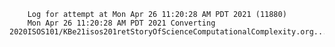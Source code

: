         Log for attempt at Mon Apr 26 11:20:28 AM PDT 2021 (11880)
        Mon Apr 26 11:20:28 AM PDT 2021 Converting 2020ISOS101/KBe21isos201retStoryOfScienceComputationalComplexity.org...
